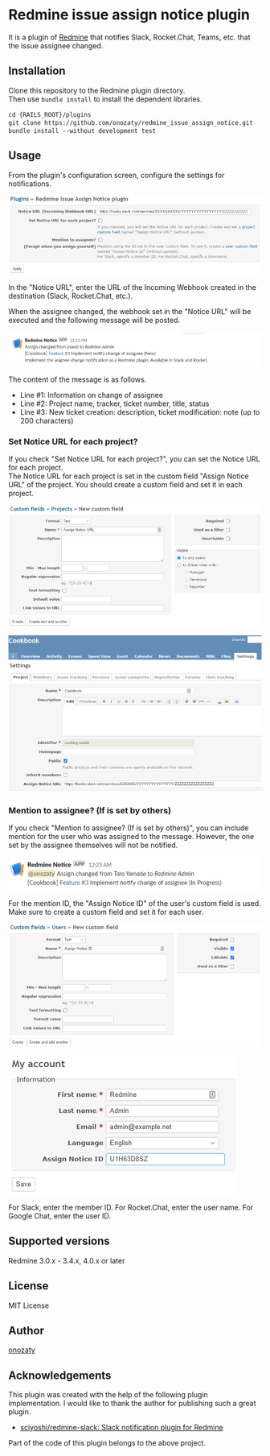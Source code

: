 # Redmine issue assign notice plugin

It is a plugin of [Redmine](http://www.redmine.org) that notifies Slack, Rocket.Chat, Teams, etc. that the issue assignee changed.

## Installation

Clone this repository to the Redmine plugin directory.  
Then use `bundle install` to install the dependent libraries. 

```
cd {RAILS_ROOT}/plugins
git clone https://github.com/onozaty/redmine_issue_assign_notice.git
bundle install --without development test
```

## Usage

From the plugin's configuration screen, configure the settings for notifications.

![Screenshot of plugin configure](screenshots/configure.png)

In the "Notice URL", enter the URL of the Incoming Webhook created in the destination (Slack, Rocket.Chat, etc.).

When the assignee changed, the webhook set in the "Notice URL" will be executed and the following message will be posted.

![Screenshot of slack message](screenshots/slack_message.png)

The content of the message is as follows.

* Line #1: Information on change of assignee
* Line #2: Project name, tracker, ticket number, title, status
* Line #3: New ticket creation: description, ticket modification: note (up to 200 characters)

### Set Notice URL for each project?

If you check "Set Notice URL for each project?", you can set the Notice URL for each project.  
The Notice URL for each project is set in the custom field "Assign Notice URL" of the project. You should create a custom field and set it in each project.

![Screenshot of create project custom field](screenshots/create_project_custom_field.png)

![Screenshot of project setting](screenshots/project_setting.png)

### Mention to assignee? (If is set by others)

If you check "Mention to assignee? (If is set by others)", you can include mention for the user who was assigned to the message. However, the one set by the assignee themselves will not be notified.  

![Screenshot of slack message](screenshots/slack_mention.png)

For the mention ID, the "Assign Notice ID" of the user's custom field is used. Make sure to create a custom field and set it for each user.

![Screenshot of create user custom field](screenshots/create_user_custom_field.png)

![Screenshot of my account](screenshots/my_account.png)

For Slack, enter the member ID. For Rocket.Chat, enter the user name. For Google Chat, enter the user ID.

## Supported versions

Redmine 3.0.x - 3.4.x, 4.0.x or later

## License

MIT License

## Author

[onozaty](https://github.com/onozaty)

## Acknowledgements

This plugin was created with the help of the following plugin implementation. I would like to thank the author for publishing such a great plugin.

* [sciyoshi/redmine\-slack: Slack notification plugin for Redmine](https://github.com/sciyoshi/redmine-slack)

Part of the code of this plugin belongs to the above project.
